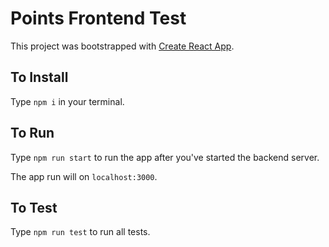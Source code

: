 # Points Frontend Test

This project was bootstrapped with [Create React App](https://github.com/facebook/create-react-app).

## To Install

Type `npm i` in your terminal.

## To Run

Type `npm run start` to run the app after you've started the backend server.

The app run will on `localhost:3000`.

## To Test

Type `npm run test` to run all tests.
